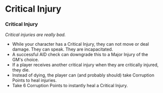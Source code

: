 # Critical Injury

### Critical Injury
_Critical injuries are really bad._

* While your character has a Critical Injury, they can not move or deal damage. They can speak. They are incapacitated.
* A successful AID check can downgrade this to a Major Injury of the GM's choice.
* If a player receives another critical injury when they are critically injured, they die.
* Instead of dying, the player can (and probably should) take Corruption Points to heal injuries.
* Take 6 Corruption Points to instantly heal a Critical Injury.

